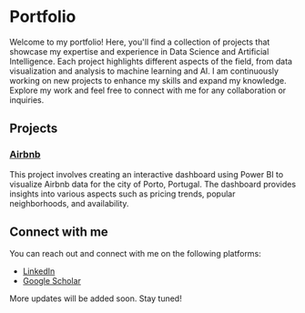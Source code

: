 # Portfolio

Welcome to my portfolio! Here, you'll find a collection of projects that showcase my expertise and experience in Data Science and Artificial Intelligence. Each project highlights different aspects of the field, from data visualization and analysis to machine learning and AI. I am continuously working on new projects to enhance my skills and expand my knowledge. Explore my work and feel free to connect with me for any collaboration or inquiries.

## Projects

### [Airbnb](projects/airbnb)

This project involves creating an interactive dashboard using Power BI to visualize Airbnb data for the city of Porto, Portugal. The dashboard provides insights into various aspects such as pricing trends, popular neighborhoods, and availability.

## Connect with me

You can reach out and connect with me on the following platforms:

- [LinkedIn](https://www.linkedin.com/in/marioserraneto)
- [Google Scholar](https://scholar.google.com/citations?user=zBnQbHwAAAAJ&hl=pt-BR&oi=ao)

More updates will be added soon. Stay tuned!
